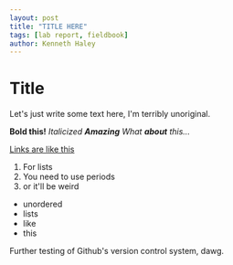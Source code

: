 ```yaml
---  
layout: post  
title: "TITLE HERE"  
tags: [lab report, fieldbook]  
author: Kenneth Haley 
---
```


# Title

Let's just write some text here, I'm terribly unoriginal.

**Bold this!**
*Italicized*
**_Amazing_**
_What **about** this..._


[Links are like this](https://test.com)

1. For lists
2. You need to use periods
3. or it'll be weird  


+ unordered
+ lists
+ like
+ this

Further testing of Github's version control system, dawg.

